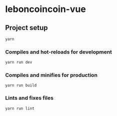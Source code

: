 # leboncoincoin-vue

## Project setup
```sh
yarn
```

### Compiles and hot-reloads for development
```sh
yarn run dev
```

### Compiles and minifies for production
```
yarn run build
```

### Lints and fixes files
```
yarn run lint
```
